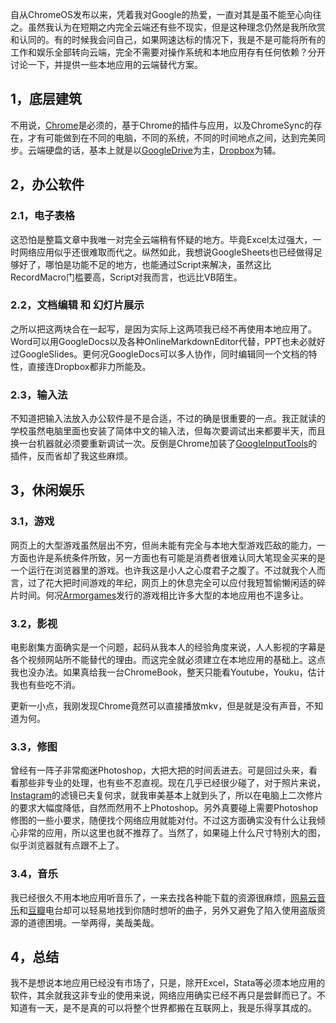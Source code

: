 自从ChromeOS发布以来，凭着我对Google的热爱，一直对其是虽不能至心向往之。虽然我认为在短期之内完全云端还有些不现实，但是这种理念仍然是我所欣赏和认同的。有的时候我会问自己，如果网速达标的情况下，我是不是可能将所有的工作和娱乐全部转向云端，完全不需要对操作系统和本地应用存有任何依赖？分开讨论一下，并提供一些本地应用的云端替代方案。



## 1，底层建筑

不用说，[Chrome]是必须的，基于Chrome的插件与应用，以及ChromeSync的存在，才有可能做到在不同的电脑，不同的系统，不同的时间地点之间，达到完美同步。云端硬盘的话，基本上就是以[GoogleDrive]为主，[Dropbox]为辅。



## 2，办公软件

### 2.1，电子表格

这恐怕是整篇文章中我唯一对完全云端稍有怀疑的地方。毕竟Excel太过强大，一时网络应用似乎还很难取而代之。纵然如此，我想说GoogleSheets也已经做得足够好了，哪怕是功能不足的地方，也能通过Script来解决，虽然这比RecordMacro门槛要高，Script对我而言，也远比VB陌生。



### 2.2，文档编辑 和 幻灯片展示
之所以把这两块合在一起写，是因为实际上这两项我已经不再使用本地应用了。Word可以用GoogleDocs以及各种OnlineMarkdownEditor代替，PPT也未必就好过GoogleSlides。更何况GoogleDocs可以多人协作，同时编辑同一个文档的特性，直接连Dropbox都非力所能及。



### 2.3，输入法
不知道把输入法放入办公软件是不是合适，不过的确是很重要的一点。我正就读的学校虽然电脑里面也安装了简体中文的输入法，但每次要调试出来都要半天，而且换一台机器就必须要重新调试一次。反倒是Chrome加装了[GoogleInputTools]的插件，反而省却了我这些麻烦。



## 3，休闲娱乐
### 3.1，游戏
网页上的大型游戏虽然层出不穷，但尚未能有完全与本地大型游戏匹敌的能力，一方面也许是系统条件所致，另一方面也有可能是消费者很难认同大笔现金买来的是一个运行在浏览器里的游戏。也许我这是小人之心度君子之腹了。不过就我个人而言，过了花大把时间游戏的年纪，网页上的休息完全可以应付我短暂偷懒闲适的碎片时间。何况[Armorgames]发行的游戏相比许多大型的本地应用也不遑多让。



### 3.2，影视
电影剧集方面确实是一个问题，起码从我本人的经验角度来说，人人影视的字幕是各个视频网站所不能替代的理由。而这完全就必须建立在本地应用的基础上。这点我也没办法。如果真给我一台ChromeBook，整天只能看Youtube，Youku，估计我也有些吃不消。



更新一小点，我刚发现Chrome竟然可以直接播放mkv，但是就是没有声音，不知道为何。



### 3.3，修图
曾经有一阵子非常痴迷Photoshop，大把大把的时间丢进去。可是回过头来，看看那些非专业的处理，也有些不忍直视。现在几乎已经很少碰了，对于照片来说，[Instagram]的滤镜已夫复何求，就我审美基本上就到头了，所以在电脑上二次修片的要求大幅度降低，自然而然用不上Photoshop。另外真要碰上需要Photoshop修图的一些小要求，随便找个网络应用就能对付。不过这方面确实没有什么让我倾心非常的应用，所以这里也就不推荐了。当然了，如果碰上什么尺寸特别大的图，似乎浏览器就有点跟不上了。



### 3.4，音乐
我已经很久不用本地应用听音乐了，一来去找各种能下载的资源很麻烦，[网易云音乐]和[豆瓣]电台却可以轻易地找到你随时想听的曲子，另外又避免了陷入使用盗版资源的道德困境。一举两得，美哉美哉。



## 4，总结
我不是想说本地应用已经没有市场了，只是，除开Excel，Stata等必须本地应用的软件，其余就我这非专业的使用来说，网络应用确实已经不再只是尝鲜而已了。不知道有一天，是不是真的可以将整个世界都搬在互联网上，我是乐得享其成的。




[豆瓣]:http://douban.fm
[网易云音乐]:http://music.163.com
[Instagram]:http://instagram.com/
[Armorgames]:http://armorgames.com/
[Chrome]:https://www.google.com/intl/en/chrome/browser/
[GoogleDrive]:https://drive.google.com
[Dropbox]:https://www.dropbox.com
[GoogleInputTools]:https://chrome.google.com/webstore/detail/google-input-tools/mclkkofklkfljcocdinagocijmpgbhab?utm_source=chrome-ntp-icon